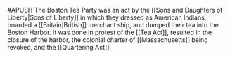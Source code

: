 #APUSH
The Boston Tea Party was an act by the [[Sons and Daughters of Liberty|Sons of Liberty]] in which they dressed as American Indians, boarded a [[Britain|British]] merchant ship, and dumped their tea into the Boston Harbor. It was done in protest of the [[Tea Act]], resulted in the closure of the harbor, the colonial charter of [[Massachusetts]] being revoked, and the [[Quartering Act]].